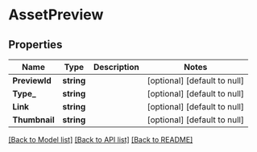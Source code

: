 # AssetPreview

## Properties
Name | Type | Description | Notes
------------ | ------------- | ------------- | -------------
**PreviewId** | **string** |  | [optional] [default to null]
**Type_** | **string** |  | [optional] [default to null]
**Link** | **string** |  | [optional] [default to null]
**Thumbnail** | **string** |  | [optional] [default to null]

[[Back to Model list]](../README.md#documentation-for-models) [[Back to API list]](../README.md#documentation-for-api-endpoints) [[Back to README]](../README.md)


